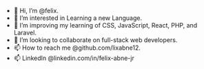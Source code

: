- 👋 Hi, I’m @felix.
- 👀 I’m interested in Learning a new Language.
- 🌱 I’m improving my learning of CSS, JavaScript, React, PHP, and Laravel.
- 💞️ I’m looking to collaborate on full-stack web developers.
- 📫 How to reach me @github.com/lixabne12.
- 📫 LinkedIn @linkedin.com/in/felix-abne-jr

<!---
lixabne12/lixabne12 is a ✨ special ✨ repository because its `README.md` (this file) appears on your GitHub profile.
You can click the Preview link to take a look at your changes.
--->

